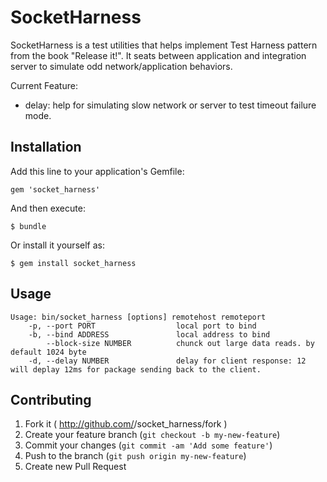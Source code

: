 # SocketHarness

SocketHarness is a test utilities that helps implement Test Harness pattern from the book "Release it!".  It seats between application and integration server to simulate odd network/application behaviors.

Current Feature:
* delay: help for simulating slow network or server to test timeout failure mode.

## Installation

Add this line to your application's Gemfile:

    gem 'socket_harness'

And then execute:

    $ bundle

Or install it yourself as:

    $ gem install socket_harness

## Usage

```
Usage: bin/socket_harness [options] remotehost remoteport
    -p, --port PORT                  local port to bind
    -b, --bind ADDRESS               local address to bind
        --block-size NUMBER          chunck out large data reads. by default 1024 byte
    -d, --delay NUMBER               delay for client response: 12 will deplay 12ms for package sending back to the client.
```


## Contributing

1. Fork it ( http://github.com/<my-github-username>/socket_harness/fork )
2. Create your feature branch (`git checkout -b my-new-feature`)
3. Commit your changes (`git commit -am 'Add some feature'`)
4. Push to the branch (`git push origin my-new-feature`)
5. Create new Pull Request
